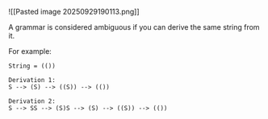 ![[Pasted image 20250929190113.png]]

A grammar is considered ambiguous if you can derive the same string from it.

For example:
```
String = (())

Derivation 1:
S --> (S) --> ((S)) --> (())

Derivation 2:
S --> SS --> (S)S --> (S) --> ((S)) --> (())
```


